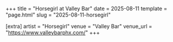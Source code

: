+++
title = "Horsegirl at Valley Bar"
date = 2025-08-11
template = "page.html"
slug = "2025-08-11-horsegirl"

[extra]
artist = "Horsegirl"
venue = "Valley Bar"
venue_url = "https://www.valleybarphx.com/"
+++
